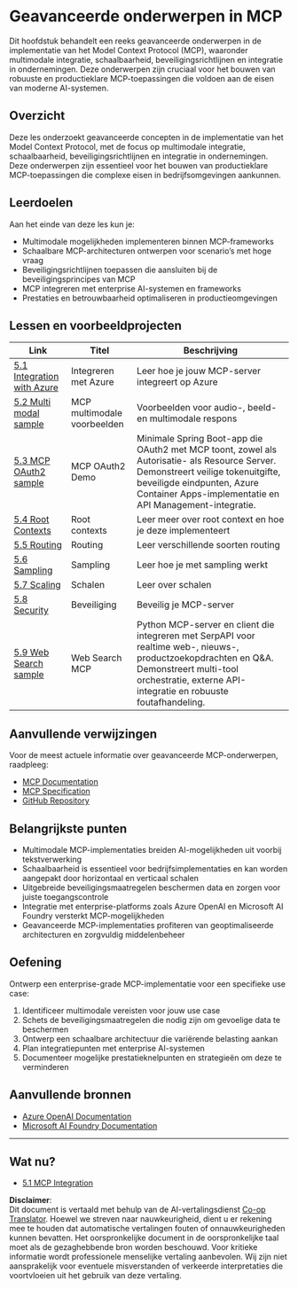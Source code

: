 <!--
CO_OP_TRANSLATOR_METADATA:
{
  "original_hash": "494d87e1c4b9239c70f6a341fcc59a48",
  "translation_date": "2025-06-02T19:14:42+00:00",
  "source_file": "05-AdvancedTopics/README.md",
  "language_code": "nl"
}
-->
# Geavanceerde onderwerpen in MCP

Dit hoofdstuk behandelt een reeks geavanceerde onderwerpen in de implementatie van het Model Context Protocol (MCP), waaronder multimodale integratie, schaalbaarheid, beveiligingsrichtlijnen en integratie in ondernemingen. Deze onderwerpen zijn cruciaal voor het bouwen van robuuste en productieklare MCP-toepassingen die voldoen aan de eisen van moderne AI-systemen.

## Overzicht

Deze les onderzoekt geavanceerde concepten in de implementatie van het Model Context Protocol, met de focus op multimodale integratie, schaalbaarheid, beveiligingsrichtlijnen en integratie in ondernemingen. Deze onderwerpen zijn essentieel voor het bouwen van productieklare MCP-toepassingen die complexe eisen in bedrijfsomgevingen aankunnen.

## Leerdoelen

Aan het einde van deze les kun je:

- Multimodale mogelijkheden implementeren binnen MCP-frameworks
- Schaalbare MCP-architecturen ontwerpen voor scenario’s met hoge vraag
- Beveiligingsrichtlijnen toepassen die aansluiten bij de beveiligingsprincipes van MCP
- MCP integreren met enterprise AI-systemen en frameworks
- Prestaties en betrouwbaarheid optimaliseren in productieomgevingen

## Lessen en voorbeeldprojecten

| Link | Titel | Beschrijving |
|------|-------|--------------|
| [5.1 Integration with Azure](./mcp-integration/README.md) | Integreren met Azure | Leer hoe je jouw MCP-server integreert op Azure |
| [5.2 Multi modal sample](./mcp-multi-modality/README.md) | MCP multimodale voorbeelden | Voorbeelden voor audio-, beeld- en multimodale respons |
| [5.3 MCP OAuth2 sample](../../../05-AdvancedTopics/mcp-oauth2-demo) | MCP OAuth2 Demo | Minimale Spring Boot-app die OAuth2 met MCP toont, zowel als Autorisatie- als Resource Server. Demonstreert veilige tokenuitgifte, beveiligde eindpunten, Azure Container Apps-implementatie en API Management-integratie. |
| [5.4 Root Contexts](./mcp-root-contexts/README.md) | Root contexts | Leer meer over root context en hoe je deze implementeert |
| [5.5 Routing](./mcp-routing/README.md) | Routing | Leer verschillende soorten routing |
| [5.6 Sampling](./mcp-sampling/README.md) | Sampling | Leer hoe je met sampling werkt |
| [5.7 Scaling](./mcp-scaling/README.md) | Schalen | Leer over schalen |
| [5.8 Security](./mcp-security/README.md) | Beveiliging | Beveilig je MCP-server |
| [5.9 Web Search sample](./web-search-mcp/README.md) | Web Search MCP | Python MCP-server en client die integreren met SerpAPI voor realtime web-, nieuws-, productzoekopdrachten en Q&A. Demonstreert multi-tool orchestratie, externe API-integratie en robuuste foutafhandeling. |

## Aanvullende verwijzingen

Voor de meest actuele informatie over geavanceerde MCP-onderwerpen, raadpleeg:
- [MCP Documentation](https://modelcontextprotocol.io/)
- [MCP Specification](https://spec.modelcontextprotocol.io/)
- [GitHub Repository](https://github.com/modelcontextprotocol)

## Belangrijkste punten

- Multimodale MCP-implementaties breiden AI-mogelijkheden uit voorbij tekstverwerking
- Schaalbaarheid is essentieel voor bedrijfsimplementaties en kan worden aangepakt door horizontaal en verticaal schalen
- Uitgebreide beveiligingsmaatregelen beschermen data en zorgen voor juiste toegangscontrole
- Integratie met enterprise-platforms zoals Azure OpenAI en Microsoft AI Foundry versterkt MCP-mogelijkheden
- Geavanceerde MCP-implementaties profiteren van geoptimaliseerde architecturen en zorgvuldig middelenbeheer

## Oefening

Ontwerp een enterprise-grade MCP-implementatie voor een specifieke use case:

1. Identificeer multimodale vereisten voor jouw use case
2. Schets de beveiligingsmaatregelen die nodig zijn om gevoelige data te beschermen
3. Ontwerp een schaalbare architectuur die variërende belasting aankan
4. Plan integratiepunten met enterprise AI-systemen
5. Documenteer mogelijke prestatieknelpunten en strategieën om deze te verminderen

## Aanvullende bronnen

- [Azure OpenAI Documentation](https://learn.microsoft.com/en-us/azure/ai-services/openai/)
- [Microsoft AI Foundry Documentation](https://learn.microsoft.com/en-us/ai-services/)

---

## Wat nu?

- [5.1 MCP Integration](./mcp-integration/README.md)

**Disclaimer**:  
Dit document is vertaald met behulp van de AI-vertalingsdienst [Co-op Translator](https://github.com/Azure/co-op-translator). Hoewel we streven naar nauwkeurigheid, dient u er rekening mee te houden dat automatische vertalingen fouten of onnauwkeurigheden kunnen bevatten. Het oorspronkelijke document in de oorspronkelijke taal moet als de gezaghebbende bron worden beschouwd. Voor kritieke informatie wordt professionele menselijke vertaling aanbevolen. Wij zijn niet aansprakelijk voor eventuele misverstanden of verkeerde interpretaties die voortvloeien uit het gebruik van deze vertaling.